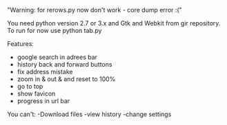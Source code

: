
"Warning: for rerows.py now don't work - core dump error :("

You need python version 2.7 or 3.x and Gtk and Webkit from gir repository.
To run for now use python tab.py

Features:
- google search in adrees bar
- history back and forward buttons
- fix address mistake
- zoom in & out & and reset to 100%
- go to top
- show favicon
- progress in url bar

You can't:
-Download files
-view history
-change settings
